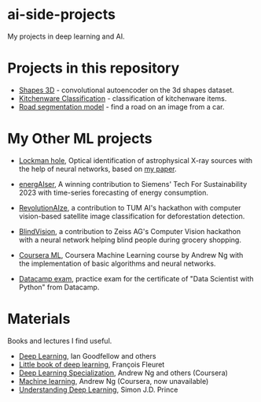 # ai-side-projects
My projects in deep learning and AI.

# Projects in this repository

- [Shapes 3D](https://github.com/SergeiDBykov/ai-side-projects/tree/main/3dshapes_autoencoder) - convolutional autoencoder on the 3d shapes dataset. 
- [Kitchenware Classification](https://github.com/SergeiDBykov/ai-side-projects/tree/main/kitchenware_classification) - classification of kitchenware items.
- [Road segmentation model](https://github.com/SergeiDBykov/ai-side-projects/tree/main/road_segmentation) - find a road on an image from a car.

# My Other ML projects

- [Lockman hole](https://github.com/SergeiDBykov/lockman_hole), Optical identification of astrophysical X-ray sources with the help of neural networks, based on [my paper](https://arxiv.org/abs/2302.13689).

- [energAIser](https://github.com/SergeiDBykov/swarm_energAIser), A winning contribution to Siemens' Tech For Sustainability 2023 with time-series forecasting of energy consumption.

- [RevolutionAIze](https://github.com/LeoGitGuy/RevolutionAIze), a contribution to TUM AI's hackathon with computer vision-based satellite image classification for deforestation detection.

- [BlindVision](https://github.com/m2rash/BlindVisionary), a contribution to Zeiss AG's Computer Vision hackathon with a neural network helping blind people during grocery shopping.

- [Coursera ML](https://github.com/SergeiDBykov/ml-coursera-python-assignments), Coursera Machine Learning course by Andrew Ng with the implementation of basic algorithms and neural networks.

- [Datacamp exam](https://github.com/SergeiDBykov/datacamp_practice_exam), practice exam for the certificate of "Data Scientist with Python" from Datacamp.

# Materials

Books and lectures I find useful. 

- [Deep Learning](https://www.deeplearningbook.org), Ian Goodfellow and others
- [Little book of deep learning](https://fleuret.org/public/lbdl.pdf), François Fleuret
- [Deep Learning Specialization](https://www.coursera.org/specializations/deep-learning), Andrew Ng and others (Coursera)
- [Machine learning](https://www.coursera.org/specializations/machine-learning-introduction), Andrew Ng (Coursera, now unavailable)
- [Understanding Deep Learning](https://udlbook.github.io/udlbook/), Simon J.D. Prince



